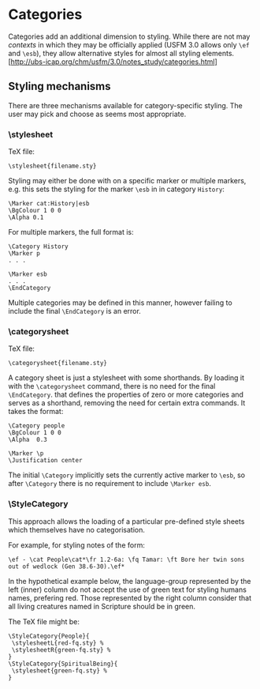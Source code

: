 # Categories

Categories add an additional dimension to styling. While there are not may *contexts* in which they may be officially applied (USFM 3.0 allows only `\ef` and
`\esb`), they allow alternative styles for almost all styling elements.
[http://ubs-icap.org/chm/usfm/3.0/notes_study/categories.html]

## Styling mechanisms

There are three mechanisms available for category-specific styling. The user may pick and choose as seems most appropriate.


### \stylesheet
TeX file:
```
\stylesheet{filename.sty}
```

Styling may either be done with on a specific marker or multiple markers, e.g. this sets the styling for the  marker ```\esb``` in in category ```History```:
```
\Marker cat:History|esb
\BgColour 1 0 0 
\Alpha 0.1
```

For multiple markers, the full format is:
```
\Category History
\Marker p
. . .

\Marker esb 
. . .
\EndCategory
```

Multiple categories may be defined in this manner, however failing to include the final ```\EndCategory``` is an error.

### \categorysheet
TeX file:
```
\categorysheet{filename.sty}
```

A category sheet is just a stylesheet with some shorthands. By loading it with the ```\categorysheet``` command, there is no need for the final ```\EndCategory```.
  that defines the properties of zero or more categories and serves as a shorthand, removing the need 
for certain extra commands. It takes the format:
```
\Category people
\BgColour 1 0 0
\Alpha  0.3

\Marker \p
\Justification center

```

The initial ```\Category``` implicitly  sets the currently active marker to ```\esb```, so after ```\Category``` there is no requirement to include ```\Marker esb```.


### \StyleCategory
This approach allows the loading of a particular pre-defined style sheets which themselves have no categorisation.

For example, for  styling notes of the form: 
```
\ef - \cat People\cat*\fr 1.2-6a: \fq Tamar: \ft Bore her twin sons out of wedlock (Gen 38.6-30).\ef*
```
In the hypothetical example below, the language-group represented by the left (inner) column do
not accept the use of green text for styling humans names, prefering red. 
Those represented by the right column consider that all living creatures named
in Scripture should be in green.

The TeX file might be:

```
\StyleCategory{People}{
 \stylesheetL{red-fq.sty} % 
 \stylesheetR{green-fq.sty} %
}
\StyleCategory{SpiritualBeing}{
 \stylesheet{green-fq.sty} % 
}
```



